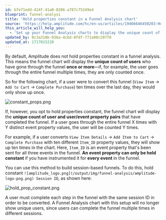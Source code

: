 ```yaml
---
id: b7e71edd-424f-41a0-8206-a787c75349e4
blueprint: funnel-analysi
title: 'Hold properties constant in a Funnel Analysis chart'
source: 'https://help.amplitude.com/hc/en-us/articles/19466646450203-Hold-properties-constant-in-a-Funnel-Analysis-chart'
this_article_will_help_you:
  - 'Set up your Funnel Analysis charts to display the unique count of user and property pairs that have completed the funnel, instead of just the unique count of users who have completed it at least once'
updated_by: 0c3a318b-936a-4cbd-8fdf-771a90c297f0
updated_at: 1717015220
---
```

By default, Amplitude does not hold properties constant in a funnel analysis. This means the funnel chart will display the **unique count of users** who have gone through the funnel **once or more**—if, for example, the user goes through the entire funnel multiple times, they are only counted once.

So for the following chart, if a user were to convert this funnel (`View Item` -> `Add to Cart` -> `Complete Purchase`) ten times over the last day, they would only show up once.

![constant_props.png](/output/img/funnel-analysis/constant-props-png.png)

If, however, you opt to hold properties constant, the funnel chart will display the **unique count of user and user/event property pairs** that have completed the funnel. If a user goes through the entire funnel X times with Y distinct event property values, the user will be counted Y times.

For example, if a user converts `View Item
 Details` -> `Add Item to Cart` -> `Complete Purchase` with ten different `Item_ID` property values, they will show up ten times in the chart. Here, `Item_ID` is an event property that's been sent for all three events in the funnel. **An event property can only be held constant** if you have instrumented it for **every event** in the funnel.

You can use this method to build session-based funnels. To do this, hold constant `![amplitude_logo.png](/output/img/funnel-analysis/amplitude-logo-png.png)
 Session ID`, as shown here:

![hold_prop_constant.png](/output/img/funnel-analysis/hold-prop-constant-png.png)

A user must complete each step in the funnel with the same session ID in order to be converted. A Funnel Analysis chart with this setup will no longer show unique users, since users can complete the funnel multiple times in different sessions.